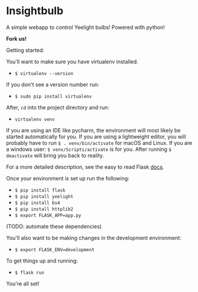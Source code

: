 # Insightbulb

A simple webapp to control Yeelight bulbs!  Powered with python!

**Fork us!**

Getting started:

You'll want to make sure you have virtualenv installed.
* ```$ virtualenv --version```

If you don't see a version number run:
* ```$ sudo pip install virtualenv```

After, ```cd``` into the project directory and run:
* ```virtualenv venv```

If you are using an IDE like pycharm, the environment will most likely
be started automatically for you.  If you are using a lightweight editor, you 
will probably have to run ```$ . venv/bin/activate``` for macOS and Linux.
If you are a windows user: ```$ venv/Scripts/activate``` is for you.
After running ```$ deactivate``` will bring you back to reality.

For a more detailed description, see the easy to read Flask [docs](http://flask.pocoo.org/docs/1.0/).

Once your environment is set up run the following:
* ```$ pip install flask```
* ```$ pip install yeelight```
* ```$ pip install bs4```
* ```$ pip install httplib2```
* ```$ export FLASK_APP=app.py```

(TODO: automate these dependencies)

You'll also want to be making changes in the development environment:

* ```$ export FLASK_ENV=development```

To get things up and running:

* ```$ flask run```

You're all set!
